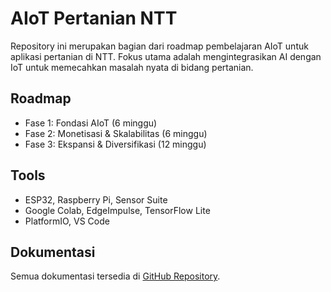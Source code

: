 # AIoT Pertanian NTT
Repository ini merupakan bagian dari roadmap pembelajaran AIoT untuk aplikasi pertanian di NTT. Fokus utama adalah mengintegrasikan AI dengan IoT untuk memecahkan masalah nyata di bidang pertanian.

## Roadmap
- Fase 1: Fondasi AIoT (6 minggu)
- Fase 2: Monetisasi & Skalabilitas (6 minggu)
- Fase 3: Ekspansi & Diversifikasi (12 minggu)

## Tools
- ESP32, Raspberry Pi, Sensor Suite
- Google Colab, EdgeImpulse, TensorFlow Lite
- PlatformIO, VS Code

## Dokumentasi
Semua dokumentasi tersedia di [GitHub Repository](https://github.com/DeprisonArianto/AIoT-Pertanian-NTT).
